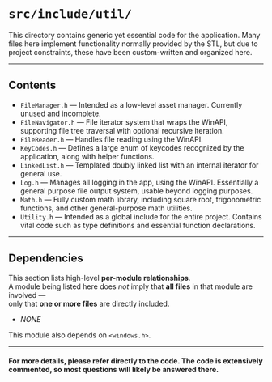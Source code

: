 # `src/include/util/`

This directory contains generic yet essential code for the application. Many files here implement functionality normally provided by the STL, but due to project constraints, these have been custom-written and organized here.

---

## Contents

- `FileManager.h` — Intended as a low-level asset manager. Currently unused and incomplete.
- `FileNavigator.h` — File iterator system that wraps the WinAPI, supporting file tree traversal with optional recursive iteration.
- `FileReader.h` — Handles file reading using the WinAPI.
- `KeyCodes.h` — Defines a large enum of keycodes recognized by the application, along with helper functions.
- `LinkedList.h` — Templated doubly linked list with an internal iterator for general use.
- `Log.h` — Manages all logging in the app, using the WinAPI. Essentially a general purpose file output system, usable beyond logging purposes.
- `Math.h` — Fully custom math library, including square root, trigonometric functions, and other general-purpose math utilities.
- `Utility.h` — Intended as a global include for the entire project. Contains vital code such as type definitions and essential function declarations.

---


## Dependencies

This section lists high-level **per-module relationships**.  
A module being listed here does *not* imply that **all files** in that module are involved —  
only that **one or more files** are directly included.

- *NONE*

This module also depends on `<windows.h>`.

---

#### For more details, please refer directly to the code. The code is extensively commented, so most questions will likely be answered there.
